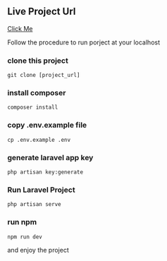 ## Live Project Url

<a href="https://task.shahidulll.com" target="__blank">Click Me</a>

Follow the procedure to run porject at your localhost

### clone this project

```
git clone [project_url]
```

### install composer

```
composer install
```

### copy .env.example file

```
cp .env.example .env
```

### generate laravel app key

```
php artisan key:generate
```

### Run Laravel Project

```
php artisan serve
```

### run npm

```
npm run dev
```

and enjoy the project
